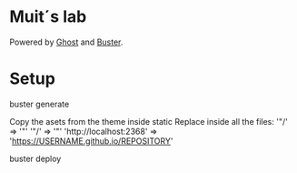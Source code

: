 # Muit´s lab
Powered by [Ghost](http://ghost.org) and [Buster](https://github.com/axitkhurana/buster/).

# Setup

buster generate

Copy the asets from the theme inside static
Replace inside all the files:
'"/'  => '"'
'"/' => '"'
'http://localhost:2368' => 'https://USERNAME.github.io/REPOSITORY'

buster deploy
